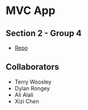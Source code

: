 # MVC App
## Section 2 - Group 4

 - [Repo](https://github.com/terry-woosley/mvc-app-group-4)

## Collaborators
- Terry Woosley
- Dylan Rongey
- Ali Alali
- Xizi Chen
